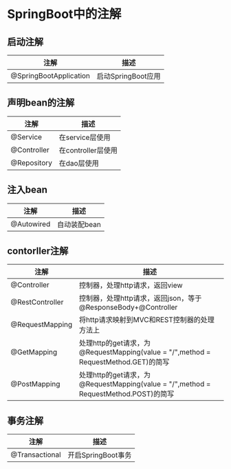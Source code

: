 # SpringBoot中的注解
## 启动注解
| 注解 | 描述 |
| -- | -- |
| @SpringBootApplication | 启动SpringBoot应用 |
## 声明bean的注解
| 注解 | 描述 |
| -- | -- |
| @Service | 在service层使用 |
| @Controller | 在controller层使用 |
| @Repository | 在dao层使用 |

## 注入bean
| 注解 | 描述 |
| -- | -- |
| @Autowired | 自动装配bean |

## contorller注解
| 注解 | 描述 |
| -- | -- |
| @Controller | 控制器，处理http请求，返回view |
| @RestController | 控制器，处理http请求，返回json，等于@ResponseBody+@Controller |
| @RequestMapping | 将http请求映射到MVC和REST控制器的处理方法上 |
| @GetMapping | 处理http的get请求，为@RequestMapping(value = "/",method = RequestMethod.GET)的简写 |
| @PostMapping | 处理http的get请求，为@RequestMapping(value = "/",method = RequestMethod.POST)的简写 |

## 事务注解
| 注解 | 描述 |
| -- | -- |
| @Transactional | 开启SpringBoot事务 |